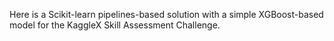 Here is a Scikit-learn pipelines-based solution with a simple XGBoost-based model for the KaggleX Skill Assessment Challenge.
